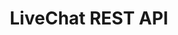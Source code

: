 ---
title: "LiveChat REST API"
menuTitle: "Platform<br/><u>REST API</u>"
tagline: "Interact with LiveChat ecosystem"
desc: "Create fully customized Reports, handle Agents data or manage Archives. LiveChat REST API allows you to interact with data in many ways."
color: "#efa843"
type: "platform"
weight: 1
---